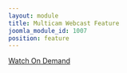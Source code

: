 ```yaml
---
layout: module
title: Multicam Webcast Feature
joomla_module_id: 1007
position: feature
---
```

<!-- module: InfoComm Feature --><a href="http://pages.newtek.com/MultiCamWorkflowWebSeries_OnDemand.html" target="_blank" class="ipwebcast-feature"> <span class="arrow-link">Watch On Demand <!--<span style="white-space: nowrap;">June 8-10</span>--></span> </a>
